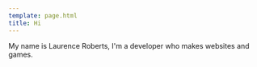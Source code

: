 ```yaml
---
template: page.html
title: Hi
---
```


My name is Laurence Roberts, I'm a developer who makes websites and games.